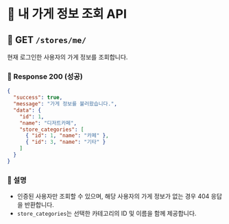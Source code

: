 # 🏪 내 가게 정보 조회 API

## 🔎 GET `/stores/me/`

현재 로그인한 사용자의 가게 정보를 조회합니다.

### 🔹 Response 200 (성공)

```json
{
  "success": true,
  "message": "가게 정보를 불러왔습니다.",
  "data": {
    "id": 1,
    "name": "디저트카페",
    "store_categories": [
      { "id": 1, "name": "카페" },
      { "id": 3, "name": "기타" }
    ]
  }
}
```

### 🔖 설명

* 인증된 사용자만 조회할 수 있으며, 해당 사용자의 가게 정보가 없는 경우 404 응답을 반환합니다.
* `store_categories`는 선택한 카테고리의 ID 및 이름을 함께 제공합니다.
